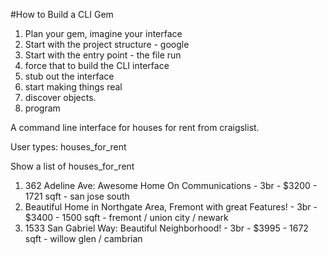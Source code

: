 #How to Build a CLI Gem

1. Plan your gem, imagine your interface
2. Start with the project structure - google
3. Start with the entry point - the file run
4. force that to build the CLI interface
5. stub out the interface
6. start making things real
7. discover objects.
8. program

A command line interface for houses for rent from craigslist.

User types: houses_for_rent

Show a list of houses_for_rent

1. 362 Adeline Ave: Awesome Home On Communications  - 3br - $3200 - 1721 sqft - san jose south
2. Beautiful Home in Northgate Area, Fremont with great Features! - 3br - $3400 - 1500 sqft - fremont / union city / newark
3. 1533 San Gabriel Way: Beautiful Neighborhood! - 3br - $3995 - 1672 sqft - willow glen / cambrian
